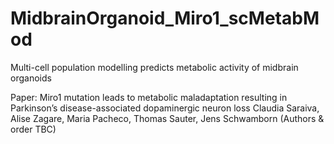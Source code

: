 # MidbrainOrganoid_Miro1_scMetabMod
Multi-cell population modelling predicts metabolic activity of midbrain organoids

Paper: Miro1 mutation leads to metabolic maladaptation resulting in Parkinson’s disease-associated dopaminergic neuron loss 
Claudia Saraiva, Alise Zagare, Maria Pacheco, Thomas Sauter, Jens Schwamborn
(Authors & order TBC)
